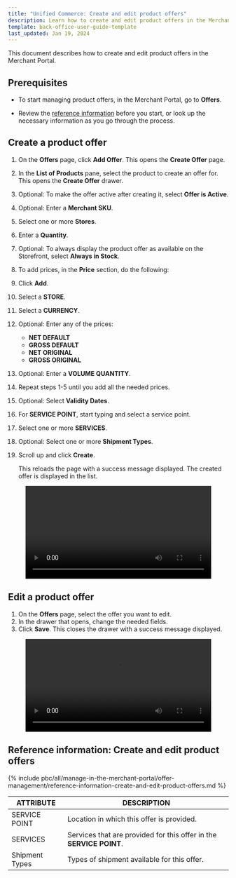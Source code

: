 ```yaml
---
title: "Unified Commerce: Create and edit product offers"
description: Learn how to create and edit product offers in the Merchant Portal
template: back-office-user-guide-template
last_updated: Jan 19, 2024
---
```


This document describes how to create and edit product offers in the Merchant Portal.

## Prerequisites

* To start managing product offers, in the Merchant Portal, go to **Offers**.

* Review the [reference information](#reference-information-create-and-edit-product-offers) before you start, or look up the necessary information as you go through the process.

## Create a product offer

1. On the **Offers** page, click **Add Offer**.
    This opens the **Create Offer** page.

2. In the **List of Products** pane, select the product to create an offer for.
    This opens the **Create Offer** drawer.

3. Optional: To make the offer active after creating it, select **Offer is Active**.
4. Optional: Enter a **Merchant SKU**.
5. Select one or more **Stores**.
6. Enter a **Quantity**.
7. Optional: To always display the product offer as available on the Storefront, select **Always in Stock**.
8. To add prices, in the **Price** section, do the following:
  1. Click **Add**.
  2. Select a **STORE**.
  3. Select a **CURRENCY**.
  4. Optional: Enter any of the prices:
      * **NET DEFAULT**
      * **GROSS DEFAULT**
      * **NET ORIGINAL**
      * **GROSS ORIGINAL**

  5. Optional: Enter a **VOLUME QUANTITY**.
  6. Repeat steps 1-5 until you add all the needed prices.
9. Optional: Select **Validity Dates**.
10. For **SERVICE POINT**, start typing and select a service point.
11. Select one or more **SERVICES**.
12. Optional: Select one or more **Shipment Types**.
13. Scroll up and click **Create**.

    This reloads the page with a success message displayed. The created offer is displayed in the list.

<figure class="video_container">
    <video width="100%" height="auto" controls>
    <source src="https://spryker.s3.eu-central-1.amazonaws.com/docs/pbc/all/offer-management/unified-commerce/unified-commerce-create-and-edit-product-offers.md/creating-product-offers.mp4" type="video/mp4">
  </video>
</figure>

## Edit a product offer

1. On the **Offers** page, select the offer you want to edit.
2. In the drawer that opens, change the needed fields.
3. Click **Save**.
    This closes the drawer with a success message displayed.

<figure class="video_container">
    <video width="100%" height="auto" controls>
    <source src="https://spryker.s3.eu-central-1.amazonaws.com/docs/pbc/all/offer-management/unified-commerce/unified-commerce-create-and-edit-product-offers.md/edit-offers.mp4" type="video/mp4">
  </video>
</figure>


## Reference information: Create and edit product offers

{% include pbc/all/manage-in-the-merchant-portal/offer-management/reference-information-create-and-edit-product-offers.md %} <!-- To edit, see _includes/pbc/all/manage-in-the-merchant-portal/offer-management/reference-information-create-and-edit-product-offers.md -->

| ATTRIBUTE     | DESCRIPTION |
| --- | --- |
| SERVICE POINT | Location in which this offer is provided. |
| SERVICES | Services that are provided for this offer in the **SERVICE POINT**. |
| Shipment Types | Types of shipment available for this offer. |
